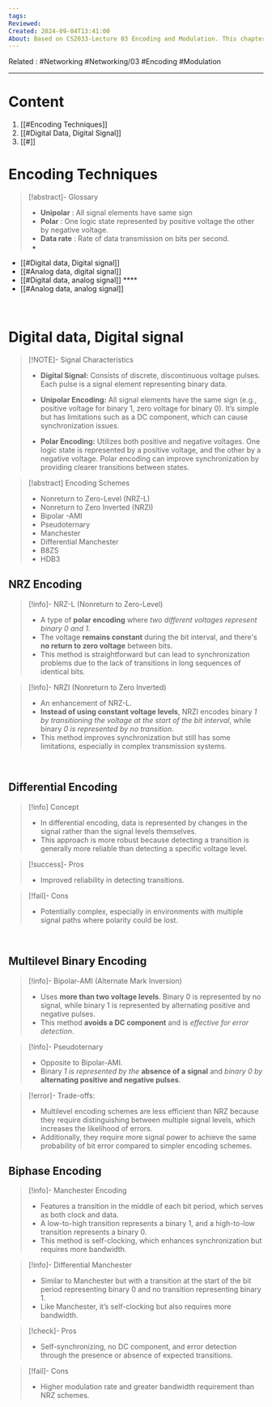 ```yaml
---
tags: 
Reviewed: 
Created: 2024-09-04T13:41:00
About: Based on CS2033-Lecture 03 Encoding and Modulation. This chapter from "Encoding and Modulation" delves into the methods used to encode and modulate data for effective communication. It explains how digital and analog signals can represent data, the advantages and limitations of various encoding techniques, and the role of modulation in transmitting signals over different mediums.
---
```

Related : #Networking #Networking/03 #Encoding #Modulation 

---
# Content
1. [[#Encoding Techniques]]
2. [[#Digital Data, Digital Signal]]
3. [[#]]


# Encoding Techniques
> [!abstract]- Glossary
> - **Unipolar** : All signal elements have same sign
> - **Polar**       : One logic state represented by positive voltage the other by negative voltage.
> - **Data rate** : Rate of data transmission on bits per second.
> - 

- [[#Digital data, Digital signal]]  
- [[#Analog data, digital signal]] 
- [[#Digital data, analog signal]] ****
- [[#Analog data, analog signal]]


<br>

# Digital data, Digital signal  

> [!NOTE]- Signal Characteristics
> 
> - **Digital Signal:** Consists of discrete, discontinuous voltage pulses. Each pulse is a signal element representing binary data.
> 
> - **Unipolar Encoding:** All signal elements have the same sign (e.g., positive voltage for binary 1, zero voltage for binary 0). It’s simple but has limitations such as a DC component, which can cause synchronization issues.
> 
> - **Polar Encoding:** Utilizes both positive and negative voltages. One logic state is represented by a positive voltage, and the other by a negative voltage. Polar encoding can improve synchronization by providing clearer transitions between states.

> [!abstract] Encoding Schemes
> - Nonreturn to Zero-Level (NRZ-L) 
> - Nonreturn to Zero Inverted (NRZI) 
> - Bipolar -AMI 
> - Pseudoternary 
> - Manchester 
> - Differential Manchester 
> - B8ZS 
> - HDB3
## NRZ Encoding

> [!info]-  NRZ-L (Nonreturn to Zero-Level)
> -  A type of **polar encoding** where *two different voltages represent binary 0 and 1*. 
> - The voltage **remains constant** during the bit interval, and there's **no return to zero voltage** between bits. 
> - This method is straightforward but can lead to synchronization problems due to the lack of transitions in long sequences of identical bits.

> [!info]- NRZI (Nonreturn to Zero Inverted)
> -  An enhancement of NRZ-L. 
> - **Instead of using constant voltage levels**, NRZI encodes binary *1 by transitioning the voltage at the start of the bit interval*, while binary *0 is represented by no transition*. 
> - This method improves synchronization but still has some limitations, especially in complex transmission systems.

<br>

## Differential Encoding

> [!info] Concept
> - In differential encoding, data is represented by changes in the signal rather than the signal levels themselves. 
> - This approach is more robust because detecting a transition is generally more reliable than detecting a specific voltage level.

> [!success]- Pros
> -  Improved reliability in detecting transitions.

> [!fail]- Cons
> - Potentially complex, especially in environments with multiple signal paths where polarity could be lost.

<br>

## Multilevel Binary Encoding

> [!info]- Bipolar-AMI (Alternate Mark Inversion)
>  - Uses **more than two voltage levels**. Binary 0 is represented by no signal, while binary 1 is represented by alternating positive and negative pulses. 
> - This method **avoids a DC component** and is *effective for error detection*.

> [!info]- Pseudoternary
> - Opposite to Bipolar-AMI.
> - Binary *1 is represented by the* **absence of a signal** and *binary 0 by* **alternating positive and negative pulses**.

> [!error]- Trade-offs:
> - Multilevel encoding schemes are less efficient than NRZ because they require distinguishing between multiple signal levels, which increases the likelihood of errors.
> - Additionally, they require more signal power to achieve the same probability of bit error compared to simpler encoding schemes.

## Biphase Encoding

> [!info]- Manchester Encoding
> - Features a transition in the middle of each bit period, which serves as both clock and data. 
> - A low-to-high transition represents a binary 1, and a high-to-low transition represents a binary 0. 
> - This method is self-clocking, which enhances synchronization but requires more bandwidth.

> [!info]- Differential Manchester
> - Similar to Manchester but with a transition at the start of the bit period representing binary 0 and no transition representing binary 1.
> - Like Manchester, it’s self-clocking but also requires more bandwidth.

> [!check]- Pros
> - Self-synchronizing, no DC component, and error detection through the presence or absence of expected transitions.

> [!fail]- Cons
> - Higher modulation rate and greater bandwidth requirement than NRZ schemes.

